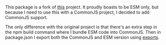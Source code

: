 This package is a fork of [this](https://github.com/rehypejs/rehype-slug) project. It proudly boasts to be ESM only, but because I
need to use this with a CommonJS project, I decided to add CommonJS support.

The only difference with the original project is that there's an extra step in the npm build command where I bundle ESM code into
CommonJS. Then in package.json I export both the CommonJS and ESM version using
[exports](https://nodejs.org/api/packages.html#conditional-exports).
